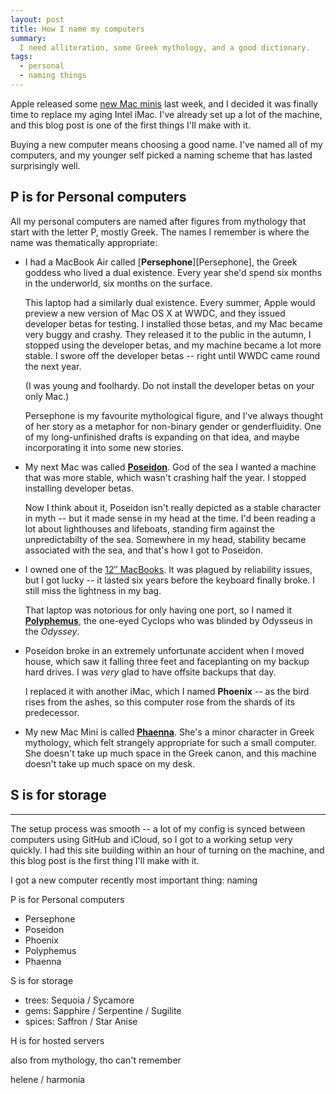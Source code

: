 ```yaml
---
layout: post
title: How I name my computers
summary:
  I need alliteration, some Greek mythology, and a good dictionary.
tags:
  - personal
  - naming things
---
```

Apple released some [new Mac minis][mac_mini] last week, and I decided it was finally time to replace my aging Intel iMac.
I've already set up a lot of the machine, and this blog post is one of the first things I'll make with it.

Buying a new computer means choosing a good name.
I've named all of my computers, and my younger self picked a naming scheme that has lasted surprisingly well.

[mac_mini]: https://arstechnica.com/apple/2024/11/review-m4-and-m4-pro-mac-minis-are-probably-apples-best-mac-minis-ever/

## P is for Personal computers

All my personal computers are named after figures from mythology that start with the letter P, mostly Greek.
The names I remember is where the name was thematically appropriate:

*   I had a MacBook Air called [**Persephone**][Persephone], the Greek goddess who lived a dual existence.
    Every year she'd spend six months in the underworld, six months on the surface.
    
    This laptop had a similarly dual existence.
    Every summer, Apple would preview a new version of Mac OS X at WWDC, and they issued developer betas for testing.
    I installed those betas, and my Mac became very buggy and crashy.
    They released it to the public in the autumn, I stopped using the developer betas, and my machine became a lot more stable.
    I swore off the developer betas -- right until WWDC came round the next year.
    
    (I was young and foolhardy.
    Do not install the developer betas on your only Mac.)

    Persephone is my favourite mythological figure, and I've always thought of her story as a metaphor for non-binary gender or genderfluidity.
    One of my long-unfinished drafts is expanding on that idea, and maybe incorporating it into some new stories.

*   My next Mac was called [**Poseidon**](https://en.wikipedia.org/wiki/Poseidon).
    God of the sea
    I wanted a machine that was more stable, which wasn't crashing half the year.
    I stopped installing developer betas.
    
    Now I think about it, Poseidon isn't really depicted as a stable character in myth -- but it made sense in my head at the time.
    I'd been reading a lot about lighthouses and lifeboats, standing firm against the unpredictabilty of the sea.
    Somewhere in my head, stability became associated with the sea, and that's how I got to Poseidon.

*   I owned one of the [12″ MacBooks](https://en.wikipedia.org/wiki/12-inch_MacBook).
    It was plagued by reliability issues, but I got lucky -- it lasted six years before the keyboard finally broke.
    I still miss the lightness in my bag.

    That laptop was notorious for only having one port, so I named it [**Polyphemus**](https://en.wikipedia.org/wiki/Polyphemus), the one-eyed Cyclops who was blinded by Odysseus in the *Odyssey*.
    
*   Poseidon broke in an extremely unfortunate accident when I moved house, which saw it falling three feet and faceplanting on my backup hard drives.
    I was *very* glad to have offsite backups that day.
    
    I replaced it with another iMac, which I named **Phoenix** -- as the bird rises from the ashes, so this computer rose from the shards of its predecessor.

*   My new Mac Mini is called [**Phaenna**](https://en.wikipedia.org/wiki/Phaenna).
    She's a minor character in Greek mythology, which felt strangely appropriate for such a small computer.
    She doesn't take up much space in the Greek canon, and this machine doesn't take up much space on my desk.


## S is for storage


---

The setup process was smooth -- a lot of my config is synced between computers using GitHub and iCloud, so I got to a working setup very quickly.
I had this site building within an hour of turning on the machine, and this blog post is the first thing I'll make with it.


I got a new computer recently
most important thing: naming

P is for Personal computers

* Persephone
* Poseidon
* Phoenix
* Polyphemus
* Phaenna

S is for storage

* trees: Sequoia / Sycamore
* gems: Sapphire / Serpentine / Sugilite
* spices: Saffron / Star Anise

H is for hosted servers

also from mythology, tho can't remember

helene / harmonia
